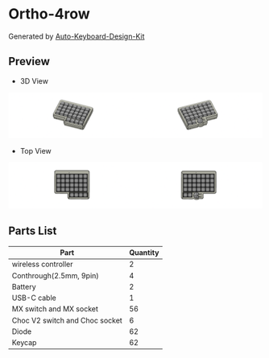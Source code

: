 # Ortho-4row

Generated by [Auto-Keyboard-Design-Kit](https://auto-kdk.pages.dev/)

## Preview

- 3D View

![Case Preview](images/Ortho-4row-case-preview.png)

- Top View

![Top View](images/Ortho-4row-top-view.png)

## Parts List

|Part|Quantity|
|---|---|
|wireless controller|2|
|Conthrough(2.5mm, 9pin)|4|
|Battery|2|
USB-C cable|1|
|MX switch and MX socket|56|
|Choc V2 switch and Choc socket|6|
|Diode|62|
|Keycap|62|

